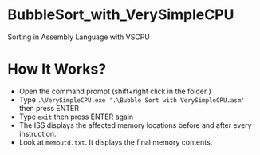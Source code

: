# BubbleSort_with_VerySimpleCPU
Sorting in Assembly Language with VSCPU
 
 # How It Works?

- Open the command prompt (shift+right click in the folder )
- Type `.\VerySimpleCPU.exe '.\Bubble Sort with VerySimpleCPU.asm'` then press ENTER
- Type `exit` then press ENTER again
- The ISS displays the affected memory locations before and after every instruction.
- Look at `memoutd.txt`. It displays the final memory contents.

